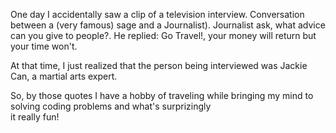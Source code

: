 One  day I accidentally saw a clip of a television interview. Conversation between a (very famous) sage and a Journalist). Journalist ask, what advice can you give to people?. He replied: Go Travel!, your money will return but your time won't.

At that time, I just realized that the person being interviewed was Jackie Can, a martial arts expert.

So, by those quotes I have a hobby of traveling while bringing my mind to solving coding problems and what's surprizingly  
it really fun!
